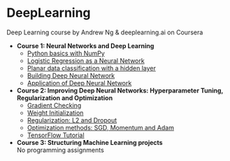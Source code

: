# DeepLearning
Deep Learning course by Andrew Ng &amp; deeplearning.ai on Coursera  
- __Course 1: Neural Networks and Deep Learning__  
  - [Python basics with NumPy](https://github.com/Ars235/DeepLearning/blob/master/course1/home/jovyan/work/Week%202/Python%20Basics%20with%20Numpy/Python_Basics_With_Numpy_v3a.ipynb)  
  - [Logistic Regression as a Neural Network](https://github.com/Ars235/DeepLearning/blob/master/course1/home/jovyan/work/Week%202/Logistic%20Regression%20as%20a%20Neural%20Network/Logistic_Regression_with_a_Neural_Network_mindset_v6a.ipynb)  
  - [Planar data classification with a hidden layer](https://github.com/Ars235/DeepLearning/blob/master/course1/home/jovyan/work/Week%203/Planar%20data%20classification%20with%20one%20hidden%20layer/Planar_data_classification_with_onehidden_layer_v6c.ipynb)  
  - [Building Deep Neural Network](https://github.com/Ars235/DeepLearning/blob/master/course1/home/jovyan/work/Week%204/Building%20your%20Deep%20Neural%20Network%20-%20Step%20by%20Step/Building_your_Deep_Neural_Network_Step_by_Step_v8a.ipynb)  
  - [Application of Deep Neural Network](https://github.com/Ars235/DeepLearning/blob/master/course1/home/jovyan/work/Week%204/Deep%20Neural%20Network%20Application_%20Image%20Classification/Deep%20Neural%20Network%20-%20Application%20v8.ipynb)  
- __Course 2: Improving Deep Neural Networks: Hyperparameter Tuning, Regularization and Optimization__  
  - [Gradient Checking](https://github.com/Ars235/DeepLearning/blob/master/course2/home/jovyan/work/week5/Gradient%20Checking/Gradient%20Checking%20v1.ipynb)  
  - [Weight Initialization](https://github.com/Ars235/DeepLearning/blob/master/course2/home/jovyan/work/week5/Initialization/Initialization.ipynb)  
  - [Regularization: L2 and Dropout](https://github.com/Ars235/DeepLearning/blob/master/course2/home/jovyan/work/week5/Regularization/Regularization_v2a.ipynb)  
  - [Optimization methods: SGD, Momentum and Adam](https://github.com/Ars235/DeepLearning/blob/master/course2/home/jovyan/work/week6/Optimization_methods_v1b.ipynb)  
  - [TensorFlow Tutorial](https://github.com/Ars235/DeepLearning/blob/master/course2/home/jovyan/work/week7/TensorFlow_Tutorial_v3b.ipynb)  
- __Course 3: Structuring Machine Learning projects__  
No programming assignments
